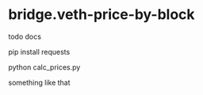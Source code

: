 # bridge.veth-price-by-block

todo docs

pip install requests

python calc_prices.py


something like that 
